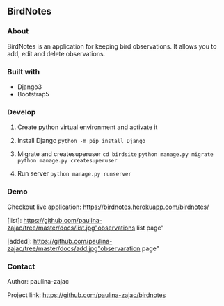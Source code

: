 ## BirdNotes

### About
BirdNotes is an application for keeping bird observations. It allows you to add, edit and delete observations.

### Built with
- Django3
- Bootstrap5

### Develop
1. Create python virtual environment and activate it
1. Install Django
   ```python -m pip install Django```
1. Migrate and createsuperuser
    ```cd birdsite```
    ```python manage.py migrate```
    ```python manage.py createsuperuser```

1. Run server
    ```python manage.py runserver```

### Demo
Checkout live application: https://birdnotes.herokuapp.com/birdnotes/


[list]: https://github.com/paulina-zajac/tree/master/docs/list.jpg"observations list page"

[added]: https://github.com/paulina-zajac/tree/master/docs/add.jpg"observaration page"

### Contact
Author: paulina-zajac

Project link: https://github.com/paulina-zajac/birdnotes
